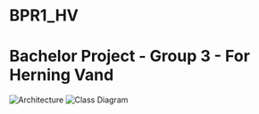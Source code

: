 # BPR1_HV
# Bachelor Project - Group 3 - For Herning Vand
![Architecture](https://i.imgur.com/B0XHQP4.jpg)
![Class Diagram](https://i.imgur.com/Lj5W0nF.jpg)
